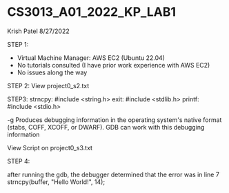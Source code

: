 # CS3013_A01_2022_KP_LAB1

Krish Patel
8/27/2022

STEP 1:
- Virtual Machine Manager: AWS EC2 (Ubuntu 22.04)
- No tutorials consulted (I have prior work experience with AWS EC2)
- No issues along the way

STEP 2: View project0_s2.txt

STEP3:
strncpy: #include <string.h>
exit: #include <stdlib.h>
printf: #include <stdio.h>

-g Produces debugging information in the operating system's native format (stabs, COFF, XCOFF, or DWARF). GDB can work with this debugging information

View Script on project0_s3.txt

STEP 4:

after running the gdb, the debugger determined that the error was in line 7
strncpy(buffer, "Hello World!", 14);

